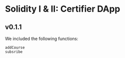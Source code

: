 # Solidity I & II: Certifier DApp

## v0.1.1
We included the following functions:

```
addCourse
subsribe
```